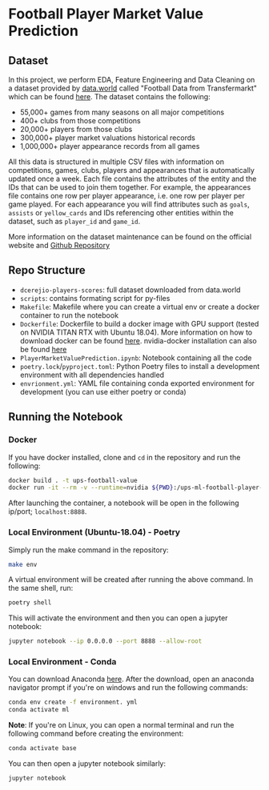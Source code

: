 # Football Player Market Value Prediction

## Dataset
In this project, we perform EDA, Feature Engineering and Data Cleaning on a dataset provided by [data.world](https://data.world/) called "Football Data from Transfermarkt" which can be found [here](https://data.world/dcereijo/player-scores). The dataset contains the following:
- 55,000+ games from many seasons on all major competitions
- 400+ clubs from those competitions
- 20,000+ players from those clubs
- 300,000+ player market valuations historical records
- 1,000,000+ player appearance records from all games

All this data is structured in multiple CSV files with information on competitions, games, clubs, players and appearances that is automatically updated once a week. Each file contains the attributes of the entity and the IDs that can be used to join them together. For example, the appearances file contains one row per player appearance, i.e. one row per player per game played. For each appearance you will find attributes such as `goals`, `assists` or `yellow_cards` and IDs referencing other entities within the dataset, such as `player_id` and `game_id`.

More information on the dataset maintenance can be found on the official website and [Github Repository](https://github.com/dcaribou/transfermarkt-datasets)

## Repo Structure
- `dcerejio-players-scores`: full dataset downloaded from data.world
- `scripts`: contains formating script for py-files
- `Makefile`: Makefile where you can create a virtual env or create a docker container to run the notebook
- `Dockerfile`: Dockerfile to build a docker image with GPU support (tested on NVIDIA TITAN RTX with Ubuntu 18.04). More information on how to download docker can be found [here](https://docs.docker.com/get-docker/). nvidia-docker installation can also be found [here](https://docs.nvidia.com/datacenter/cloud-native/container-toolkit/install-guide.html)
- `PlayerMarketValuePrediction.ipynb`: Notebook containing all the code
- `poetry.lock`/`pyproject.toml`: Python Poetry files to install a development environment with all dependencies handled
- `envrionment.yml`: YAML file containing conda exported environment for development (you can use either poetry or conda)

## Running the Notebook
### Docker
If you have docker installed, clone and `cd` in the repository and run the following:
```bash
docker build . -t ups-football-value
docker run -it --rm -v --runtime=nvidia ${PWD}:/ups-ml-football-player-value ups-football-value bash
```
After launching the container, a notebook will be open in the following ip/port; `localhost:8888`.

### Local Environment (Ubuntu-18.04) - Poetry

Simply run the make command in the repository:
```bash
make env
```
A virtual environment will be created after running the above command. In the same shell, run:
```bash
poetry shell
```
This will activate the environment and then you can open a jupyter notebook:
```bash
jupyter notebook --ip 0.0.0.0 --port 8888 --allow-root
```

### Local Environment - Conda
You can download Anaconda [here](https://docs.anaconda.com/anaconda/install/index.html).
After the download, open an anaconda navigator prompt if you're on windows and run the following commands:
```bash
conda env create -f environment. yml
conda activate ml
```
**Note**: If you're on Linux, you can open a normal terminal and run the following command before creating the environment:
```bash
conda activate base
```
You can then open a jupyter notebook similarly: 
```bash
jupyter notebook
```
